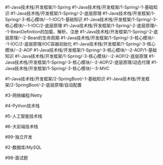 #1-Java技术栈/开发框架/1-Spring
	#1-Java技术栈/开发框架/1-Spring/-1-基础知识 
		#1-Java技术栈/开发框架/1-Spring/-2-底层原理 
		#1-Java技术栈/开发框架/1-Spring/-3-核心模块/--1-IOC/1-基础知识 
			#1-Java技术栈/开发框架/1-Spring/-3-核心模块/--1-IOC/2-底层原理
				#1-Java技术栈/开发框架/1-Spring/-2-底层原理/--1-BeanDefinition的加载、解析、注册 
				#1-Java技术栈/开发框架/1-Spring/-2-底层原理/--2-Bean的生命周期 
				#1-Java技术栈/开发框架/1-Spring/-3-核心模块/--1-IOC/2-底层原理/IOC容器初始化 
		#1-Java技术栈/开发框架/1-Spring/-3-核心模块/--2-AOP 
			#1-Java技术栈/开发框架/1-Spring/-3-核心模块/--2-AOP/1-基础知识
			#1-Java技术栈/开发框架/1-Spring/-3-核心模块/--2-AOP/2-底层原理 
				#1-Java技术栈/开发框架/1-Spring/-3-核心模块/--2-AOP/2-底层原理/动态代理 
		#1-Java技术栈/开发框架/1-Spring/-3-核心模块/--3-MVC 
	
#1-Java技术栈/开发框架/2-SpringBoot/-1-基础知识
#1-Java技术栈/开发框架/2-SpringBoot/-2-底层原理/自动配置 

#3-网络编程/Netty 

#4-Python技术栈 

#5-人工智能技术栈

#6-大前端技术栈

#99-独立开发

#2-数据库/MySQL

#98-面试题


